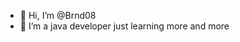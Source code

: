 - 👋 Hi, I’m @Brnd08
- 👀 I’m a java developer just learning more and more
<!---
Brnd08/Brnd08 is a ✨ special ✨ repository because its `README.md` (this file) appears on your GitHub profile.
You can click the Preview link to take a look at your changes.
--->
